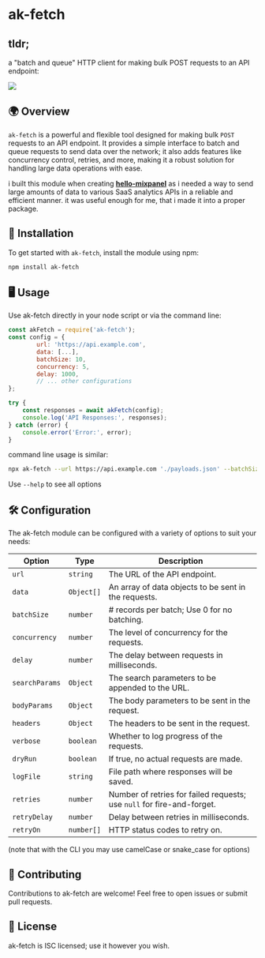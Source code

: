 # ak-fetch

## tldr;

a "batch and queue" HTTP client for making bulk POST requests to an API endpoint:

<img src="https://aktunes.neocities.org/ak-fetch.gif" />


## 🌍 Overview

`ak-fetch` is a powerful and flexible tool designed for making bulk `POST` requests to an API endpoint. It provides a simple interface to batch and queue requests to send data over the network; it also adds features like concurrency control, retries, and more, making it a robust solution for handling large data operations with ease.

i built this module when creating **[hello-mixpanel](https://github.com/ak--47/hello-mixpanel)** as i needed a way to send large amounts of data to various SaaS analytics APIs in a reliable and efficient manner. it was useful enough for me, that i made it into a proper package.

## 🚀 Installation

To get started with `ak-fetch`, install the module using npm:

```bash
npm install ak-fetch
```

## 🖥️ Usage
Use ak-fetch directly in your node script or via the command line:

```javascript
const akFetch = require('ak-fetch');
const config = {
        url: 'https://api.example.com',
        data: [...],
		batchSize: 10,
		concurrency: 5,
		delay: 1000,
        // ... other configurations
};

try {
	const responses = await akFetch(config);
	console.log('API Responses:', responses);
} catch (error) {
	console.error('Error:', error);
}
```
command line usage is similar:
```bash
npx ak-fetch --url https://api.example.com './payloads.json' --batchSize 10 --concurrency 5
```
Use `--help` to see all options


## 🛠️ Configuration
The ak-fetch module can be configured with a variety of options to suit your needs:

| Option        | Type             | Description                                                  |
|---------------|------------------|--------------------------------------------------------------|
| `url`         | `string`         | The URL of the API endpoint.                                 |
| `data`        | `Object[]`       | An array of data objects to be sent in the requests.         |
| `batchSize`   | `number`         | # records per batch; Use 0 for no batching. |
| `concurrency` | `number`         | The level of concurrency for the requests.                   |
| `delay`       | `number`         | The delay between requests in milliseconds.                  |
| `searchParams`| `Object`		   | The search parameters to be appended to the URL.           |
| `bodyParams`  | `Object` 		   | The body parameters to be sent in the request.              |
| `headers`     | `Object`         | The headers to be sent in the request.                       |
| `verbose`     | `boolean`        | Whether to log progress of the requests.                     |
| `dryRun`      | `boolean` 	   | If true, no actual requests are made. |
| `logFile`     | `string`         | File path where responses will be saved.                     |
| `retries`     | `number` 		   | Number of retries for failed requests; use `null` for fire-and-forget. |
| `retryDelay`  | `number`         | Delay between retries in milliseconds.                       |
| `retryOn`     | `number[]`       | HTTP status codes to retry on.                               |


(note that with the CLI you may use camelCase or snake_case for options)



## 🧩 Contributing
Contributions to ak-fetch are welcome! Feel free to open issues or submit pull requests.

## 📝 License
ak-fetch is ISC licensed; use it however you wish.